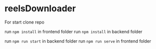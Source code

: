 # reelsDownloader

For start clone repo

run ```npm install``` in frontend folder
run ```npm install``` in backend folder

run ```npm run start``` in backend folder
run ```npm run serve``` in frontend folder

